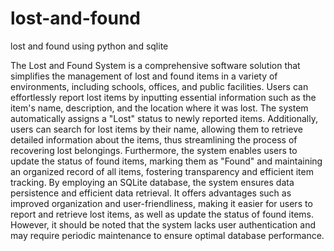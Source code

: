 # lost-and-found
lost and found using python and sqlite

The Lost and Found System is a comprehensive software solution that 
simplifies the management of lost and found items in a variety of 
environments, including schools, offices, and public facilities. Users can 
effortlessly report lost items by inputting essential information such as 
the item's name, description, and the location where it was lost. The 
system automatically assigns a "Lost" status to newly reported items. 
Additionally, users can search for lost items by their name, allowing them 
to retrieve detailed information about the items, thus streamlining the 
process of recovering lost belongings. Furthermore, the system enables 
users to update the status of found items, marking them as "Found" and 
maintaining an organized record of all items, fostering transparency and 
efficient item tracking. 
By employing an SQLite database, the system ensures data persistence 
and efficient data retrieval. It offers advantages such as improved 
organization and user-friendliness, making it easier for users to report 
and retrieve lost items, as well as update the status of found items. 
However, it should be noted that the system lacks user authentication and 
may require periodic maintenance to ensure optimal database 
performance. 
